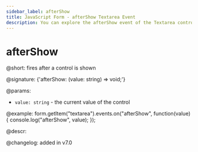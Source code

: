 ```yaml
---
sidebar_label: afterShow
title: JavaScript Form - afterShow Textarea Event 
description: You can explore the afterShow event of the Textarea control of Form in the documentation of the DHTMLX JavaScript UI library. Browse developer guides and API reference, try out code examples and live demos, and download a free 30-day evaluation version of DHTMLX Suite 7.
---
```


# afterShow

@short: fires after a control is shown

@signature: {'afterShow: (value: string) => void;'}

@params:
- `value: string` - the current value of the control

@example:
form.getItem("textarea").events.on("afterShow", function(value) {
    console.log("afterShow", value);
});

@descr:

@changelog: added in v7.0
